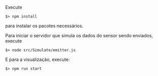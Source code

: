 Execute

```
$> npm install
```

para instalar os pacotes necessários.


Para iniciar o servidor que simula os dados do sensor sendo enviados, execute

```
$> node src/Simulate/emitter.js
```

E para a visualização, execute:

```
$> npm run start
```